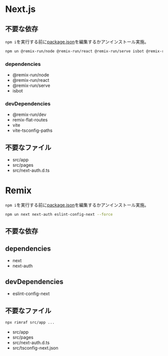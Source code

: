 # Next.js

## 不要な依存

`npm i`を実行する前に[package.json](../package.json)を編集するかアンインストール実施。

```bash
npm un @remix-run/node @remix-run/react @remix-run/serve isbot @remix-run/dev remix-flat-routes vite vite-tsconfig-paths --force
```

### dependencies

- @remix-run/node
- @remix-run/react
- @remix-run/serve
- isbot

### devDependencies

- @remix-run/dev
- remix-flat-routes
- vite
- vite-tsconfig-paths

## 不要なファイル

- src/app
- src/pages
- src/next-auth.d.ts

# Remix

`npm i`を実行する前に[package.json](../package.json)を編集するかアンインストール実施。

```bash
npm un next next-auth eslint-config-next --force
```

## 不要な依存

## dependencies

- next
- next-auth

## devDependencies

- eslint-config-next

## 不要なファイル

```bash
npx rimraf src/app ...
```

- src/app
- src/pages
- src/next-auth.d.ts
- src/tsconfig-next.json